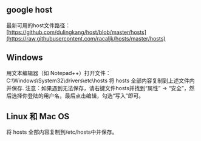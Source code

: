 ## google host
最新可用的host文件路径：
[https://github.com/dulingkang/host/blob/master/hosts](https://raw.githubusercontent.com/racaljk/hosts/master/hosts)
## Windows
用文本编辑器（如 Notepad++）打开文件：
C:\Windows\System32\drivers\etc\hosts
将 hosts 全部内容复制到上述文件内并保存.
注意：如果遇到无法保存，请右键文件hosts并找到“属性” -> “安全”，然后选择你登陆的用户名，最后点击编辑，勾选“写入”即可。

## Linux 和 Mac OS
将 hosts 全部内容复制到/etc/hosts中并保存。
